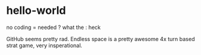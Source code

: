 # hello-world
no coding = needed ? what the : heck

GitHub seems pretty rad. Endless space is a pretty awesome 4x turn based strat game, very insperational. 
